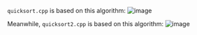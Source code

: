 `quicksort.cpp` is based on this algorithm:
![image](https://user-images.githubusercontent.com/29671825/154801062-c601257f-b1e1-48b4-b031-24d9b43082f6.png)

Meanwhile, `quicksort2.cpp` is based on this algorithm:
![image](https://user-images.githubusercontent.com/29671825/154801070-9115cd39-c7da-4ae2-9199-b187bf294dae.png)
